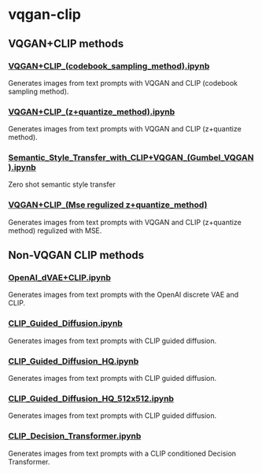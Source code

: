 # vqgan-clip

## VQGAN+CLIP methods

### [VQGAN+CLIP_(codebook_sampling_method).ipynb](https://github.com/EleutherAI/vqgan-clip/blob/main/VQGAN%2BCLIP_(codebook_sampling_method).ipynb)

Generates images from text prompts with VQGAN and CLIP (codebook sampling method).

### [VQGAN+CLIP_(z+quantize_method).ipynb](https://github.com/EleutherAI/vqgan-clip/blob/main/VQGAN%2BCLIP_(z%2Bquantize_method).ipynb)

Generates images from text prompts with VQGAN and CLIP (z+quantize method).

### [Semantic_Style_Transfer_with_CLIP+VQGAN_(Gumbel_VQGAN).ipynb](https://github.com/EleutherAI/vqgan-clip/blob/main/Semantic_Style_Transfer_with_CLIP%2BVQGAN_(Gumbel_VQGAN).ipynb)

Zero shot semantic style transfer

### [VQGAN+CLIP_(Mse regulized z+quantize_method)](https://github.com/EleutherAI/vqgan-clip/blob/main/VQGAN%2BCLIP_(Mse%20regulized%20z%2Bquantize_method).ipynb)

Generates images from text prompts with VQGAN and CLIP (z+quantize method) regulized with MSE.

## Non-VQGAN CLIP methods

### [OpenAI_dVAE+CLIP.ipynb](https://github.com/EleutherAI/vqgan-clip/blob/main/OpenAI_dVAE%2BCLIP.ipynb)

Generates images from text prompts with the OpenAI discrete VAE and CLIP.

### [CLIP_Guided_Diffusion.ipynb](https://github.com/EleutherAI/vqgan-clip/blob/main/CLIP_Guided_Diffusion.ipynb)

Generates images from text prompts with CLIP guided diffusion.

### [CLIP_Guided_Diffusion_HQ.ipynb](https://github.com/EleutherAI/vqgan-clip/blob/main/CLIP_Guided_Diffusion_HQ.ipynb)

Generates images from text prompts with CLIP guided diffusion.

### [CLIP_Guided_Diffusion_HQ_512x512.ipynb](https://github.com/EleutherAI/vqgan-clip/blob/main/CLIP_Guided_Diffusion_HQ_512x512.ipynb)

Generates images from text prompts with CLIP guided diffusion.

### [CLIP_Decision_Transformer.ipynb](https://github.com/EleutherAI/vqgan-clip/blob/main/CLIP_Decision_Transformer.ipynb)

Generates images from text prompts with a CLIP conditioned Decision Transformer.
